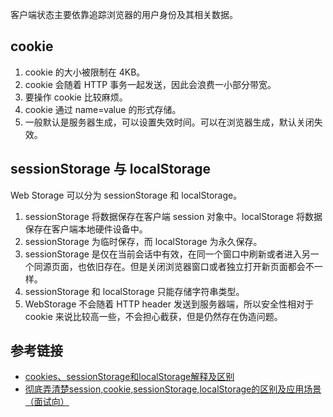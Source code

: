 客户端状态主要依靠追踪浏览器的用户身份及其相关数据。

## cookie
1. cookie 的大小被限制在 4KB。
2. cookie 会随着 HTTP 事务一起发送，因此会浪费一小部分带宽。
3. 要操作 cookie 比较麻烦。
4. cookie 通过 name=value 的形式存储。
5. 一般默认是服务器生成，可以设置失效时间。可以在浏览器生成，默认关闭失效。

## sessionStorage 与 localStorage
Web Storage 可以分为 sessionStorage 和 localStorage。

1. sessionStorage 将数据保存在客户端 session 对象中。localStorage 将数据保存在客户端本地硬件设备中。
2. sessionStorage 为临时保存，而 localStorage 为永久保存。
3. sessionStorage 是仅在当前会话中有效，在同一个窗口中刷新或者进入另一个同源页面，也依旧存在。但是关闭浏览器窗口或者独立打开新页面都会不一样。
4. sessionStorage 和 localStorage 只能存储字符串类型。
5. WebStorage 不会随着 HTTP header 发送到服务器端，所以安全性相对于 cookie 来说比较高一些，不会担心截获，但是仍然存在伪造问题。

## 参考链接
- [cookies、sessionStorage和localStorage解释及区别](https://www.cnblogs.com/pengc/p/8714475.html)
- [彻底弄清楚session,cookie,sessionStorage,localStorage的区别及应用场景（面试向）](https://v3u.cn/a_id_94)